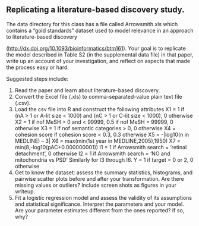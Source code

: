 ## Replicating a literature-based discovery study.


The data directory for this class has a file called Arrowsmith.xls which contains a “gold standards” dataset
used to model relevance in an approach to literature-based discovery

(http://dx.doi.org/10.1093/bioinformatics/btm161). Your goal is to replicate the model described in Table
S2 (in the supplemental data file) in that paper, write up an account of your investigation, and reflect on
aspects that made the process easy or hard.

Suggested steps include:
1. Read the paper and learn about literature-based discovery.
2. Convert the Excel file (.xls) to comma-separated-value plain text file (.csv).
3. Load the csv file into R and construct the following attributes
X1 = 1 if (nA > 1 or A-lit size < 1000) and (nC > 1 or C-lit size < 1000), 0 otherwise
X2 = 1 if nof MeSH > 0 and < 99999, 0.5 if nof MeSH = 99999, 0 otherwise
X3 = 1 if nof semantic categories > 0, 0 otherwise
X4 = cohesion score if cohesion score < 0.3, 0.3 otherwise
X5 = -|log10(n in MEDLINE) – 3|
X6 = max(min(1st year in MEDLINE,2005),1950)
X7 = min(8,-log10(pAC+0.000000001))
I1 = 1 if Arrowsmith search = ‘retinal detachment’, 0 otherwise
I2 = 1 if Arrowsmith search = ‘NO and mitochondria vs PSD’
Similarly for I3 through I6. Y = 1 if target = 0 or 2, 0 otherwise
3. Get to know the dataset: assess the summary statistics, histograms, and pairwise scatter plots before and
after your transformation. Are there missing values or outliers? Include screen shots as figures in your writeup.
4. Fit a logistic regression model and assess the validity of its assumptions and statistical significance.
Interpret the parameters and your model. Are your parameter estimates different from the ones reported? If
so, why?
